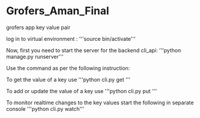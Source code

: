 # Grofers_Aman_Final
grofers app key value pair

log in to virtual environment :
  '''source bin/activate'''

Now, first you need to start the server for the backend cli_api:
  '''python manage.py runserver'''


Use the command as per the following instruction:

To get the value of a key use
  '''python cli.py get <key>'''

To add or update the value of a key use
  '''python cli.py put <key> <value>'''

To monitor realtime changes to the key values start the following in separate console
  '''python cli.py watch'''
